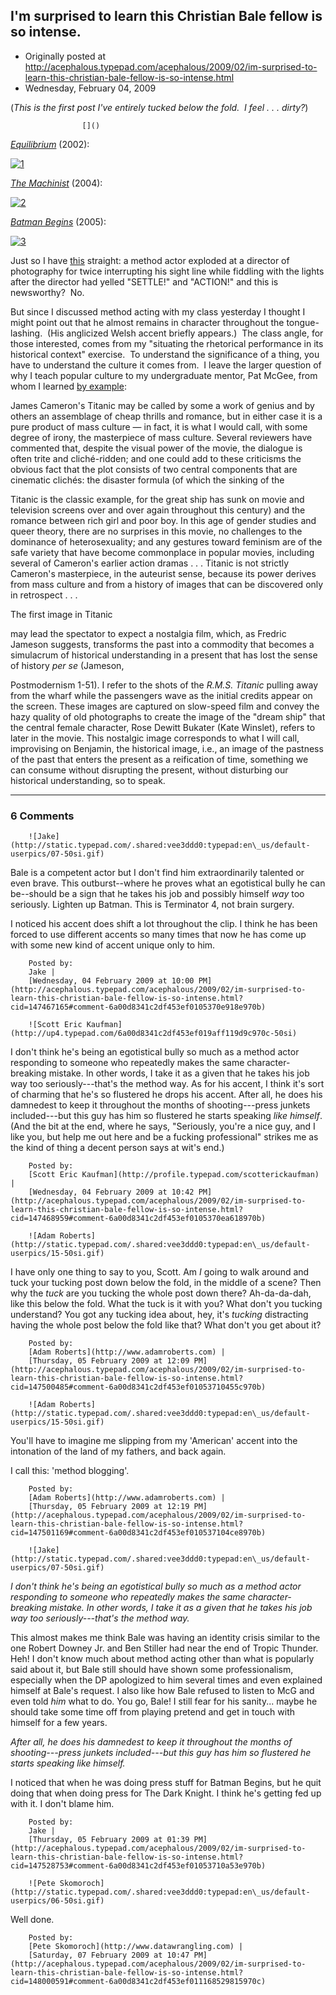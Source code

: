 ## I'm surprised to learn this Christian Bale fellow is so intense.

 * Originally posted at http://acephalous.typepad.com/acephalous/2009/02/im-surprised-to-learn-this-christian-bale-fellow-is-so-intense.html
 * Wednesday, February 04, 2009



(_This is the first post I've entirely tucked below the fold.  I feel . . . dirty?_)

		

					[]()
			

_[Equilibrium](http://www.imdb.com/title/tt0238380/)_ (2002):

[![1](http://acephalous.typepad.com/.a/6a00d8341c2df453ef01116847dcbb970c-320wi)](http://acephalous.typepad.com/.a/6a00d8341c2df453ef01116847dcbb970c-pi)

  
_[The Machinist](http://www.imdb.com/title/tt0361862/)_ (2004):  

[![2](http://acephalous.typepad.com/.a/6a00d8341c2df453ef01116847dd1c970c-320wi)](http://acephalous.typepad.com/.a/6a00d8341c2df453ef01116847dd1c970c-pi)

  
_[Batman Begins](http://www.imdb.com/title/tt0372784/)_ (2005):  

[![3](http://acephalous.typepad.com/.a/6a00d8341c2df453ef0105370d97e6970b-320wi)](http://acephalous.typepad.com/.a/6a00d8341c2df453ef0105370d97e6970b-pi)

  
Just so I have [this](http://latimesblogs.latimes.com/herocomplex/2009/02/christian-bale.html) straight: a method actor exploded at a director of photography for twice interrupting his sight line while fiddling with the lights after the director had yelled "SETTLE!" and "ACTION!" and this is newsworthy?  No.  

But since I discussed method acting with my class yesterday I thought I might point out that he almost remains in character throughout the tongue-lashing.  (His anglicized Welsh accent briefly appears.)  The class angle, for those interested, comes from my "situating the rhetorical performance in its historical context" exercise.  To understand the significance of a thing, you have to understand the culture it comes from.  I leave the larger question of why I teach popular culture to my undergraduate mentor, Pat McGee, from whom I learned [by example](http://muse.jhu.edu/journals/pmc/v010/10.1mcgee.html):  


James Cameron's 
Titanic
 may 
be called by some a work of genius and by others an 
assemblage of cheap thrills and romance, but in 
either case it is a pure product of mass culture
—
in 
fact, it is what I would call, with some degree of 
irony, the masterpiece of mass culture. Several 
reviewers have commented that, despite the visual 
power of the movie, the dialogue is often trite and 
cliché-ridden; and one could add to these criticisms 
the obvious fact that the plot consists of two 
central components that are cinematic clichés: the 
disaster formula (of which the sinking of the 

Titanic
 is the classic example, for the 
great ship has sunk on movie and television screens 
over and over again throughout this century) and the 
romance between rich girl and poor boy. In this age 
of gender studies and queer theory, there are no 
surprises in this movie, no challenges to the 
dominance of heterosexuality; and any gestures toward 
feminism are of the safe variety that have become 
commonplace in popular movies, including several of 
Cameron's earlier action dramas . . . 
Titanic
 is 
not strictly Cameron's masterpiece, in the auteurist 
sense, because its power derives from mass culture 
and from a history of images that can be discovered 
only in retrospect . . . 

The first image in 
Titanic
 
may lead the spectator to expect a nostalgia film, 
which, as Fredric Jameson suggests, transforms the 
past into a commodity that becomes a simulacrum of 
historical understanding in a present that has lost 
the sense of history _per se_ (Jameson, 

Postmodernism
 1-51). I refer to the 
shots of the _R.M.S. Titanic_ pulling away 
from the wharf while the passengers wave as the 
initial credits appear on the screen. These images 
are captured on slow-speed film and convey the hazy 
quality of old photographs to create the image of the 
"dream ship" that the central female character, Rose 
Dewitt Bukater (Kate Winslet), refers to later in the 
movie. This nostalgic image corresponds to what I 
will call, improvising on Benjamin, the historical 
image, i.e., an image of the pastness of the past 
that enters the present as a reification of time, 
something we can consume without disrupting the 
present, without disturbing our historical 
understanding, so to speak. 

			

* * *

### 6 Comments 

		

                
[]()

	

		![Jake](http://static.typepad.com/.shared:vee3ddd0:typepad:en\_us/default-userpics/07-50si.gif)
	

	

		

Bale is a competent actor but I don't find him extraordinarily talented or even brave. This outburst--where he proves what an egotistical bully he can be--should be a sign that he takes his job and possibly himself _way_ too seriously. Lighten up Batman. This is Terminator 4, not brain surgery. 

I noticed his accent does shift a lot throughout the clip. I think he has been forced to use different accents so many times that now he has come up with some new kind of accent unique only to him. 

	

		Posted by:
		Jake |
		[Wednesday, 04 February 2009 at 10:00 PM](http://acephalous.typepad.com/acephalous/2009/02/im-surprised-to-learn-this-christian-bale-fellow-is-so-intense.html?cid=147467165#comment-6a00d8341c2df453ef0105370e918e970b)

[]()

	

		![Scott Eric Kaufman](http://up4.typepad.com/6a00d8341c2df453ef019aff119d9c970c-50si)
	

	

		

I don't think he's being an egotistical bully so much as a method actor responding to someone who repeatedly makes the same character-breaking mistake.  In other words, I take it as a given that he takes his job way too seriously---that's the method way.  As for his accent, I think it's sort of charming that he's so flustered he drops his accent.  After all, he does his damnedest to keep it throughout the months of shooting---press junkets included---but this guy has him so flustered he starts speaking _like himself_.  (And the bit at the end, where he says, "Seriously, you're a nice guy, and I like you, but help me out here and be a fucking professional" strikes me as the kind of thing a decent person says at wit's end.)

	

		Posted by:
		[Scott Eric Kaufman](http://profile.typepad.com/scotterickaufman) |
		[Wednesday, 04 February 2009 at 10:42 PM](http://acephalous.typepad.com/acephalous/2009/02/im-surprised-to-learn-this-christian-bale-fellow-is-so-intense.html?cid=147468959#comment-6a00d8341c2df453ef0105370ea618970b)

[]()

	

		![Adam Roberts](http://static.typepad.com/.shared:vee3ddd0:typepad:en\_us/default-userpics/15-50si.gif)
	

	

		

I have only one thing to say to you, Scott.  Am _I_ going to walk around and tuck your tucking post down below the fold, in the middle of a scene? Then why the _tuck_ are you tucking the whole post down there? Ah-da-da-dah, like this below the fold. What the tuck is it with you? What don't you tucking understand? You got any tucking idea about, hey, it's _tucking_ distracting having the whole post below the fold like that? What don't you get about it?  

	

		Posted by:
		[Adam Roberts](http://www.adamroberts.com) |
		[Thursday, 05 February 2009 at 12:09 PM](http://acephalous.typepad.com/acephalous/2009/02/im-surprised-to-learn-this-christian-bale-fellow-is-so-intense.html?cid=147500485#comment-6a00d8341c2df453ef01053710455c970b)

[]()

	

		![Adam Roberts](http://static.typepad.com/.shared:vee3ddd0:typepad:en\_us/default-userpics/15-50si.gif)
	

	

		

You'll have to imagine me slipping from my 'American' accent into the intonation of the land of my fathers, and back again.

I call this: 'method blogging'.

	

		Posted by:
		[Adam Roberts](http://www.adamroberts.com) |
		[Thursday, 05 February 2009 at 12:19 PM](http://acephalous.typepad.com/acephalous/2009/02/im-surprised-to-learn-this-christian-bale-fellow-is-so-intense.html?cid=147501169#comment-6a00d8341c2df453ef010537104ce8970b)

[]()

	

		![Jake](http://static.typepad.com/.shared:vee3ddd0:typepad:en\_us/default-userpics/07-50si.gif)
	

	

		

_I don't think he's being an egotistical bully so much as a method actor responding to someone who repeatedly makes the same character-breaking mistake. In other words, I take it as a given that he takes his job way too seriously---that's the method way._ 

This almost makes me think Bale was having an identity crisis similar to the one Robert Downey Jr. and Ben Stiller had near the end of Tropic Thunder. Heh! I don't know much about method acting other than what is popularly said about it, but Bale still should have shown some professionalism, especially when the DP apologized to him several times and even explained himself at Bale's request. I also like how Bale refused to listen to McG and even told _him_ what to do. You go, Bale! I still fear for his sanity... maybe he should take some time off from playing pretend and get in touch with himself for a few years. 

_After all, he does his damnedest to keep it throughout the months of shooting---press junkets included---but this guy has him so flustered he starts speaking like himself._

I noticed that when he was doing press stuff for Batman Begins, but he quit doing that when doing press for The Dark Knight. I think he's getting fed up with it. I don't blame him. 

	

		Posted by:
		Jake |
		[Thursday, 05 February 2009 at 01:39 PM](http://acephalous.typepad.com/acephalous/2009/02/im-surprised-to-learn-this-christian-bale-fellow-is-so-intense.html?cid=147528753#comment-6a00d8341c2df453ef01053710a53e970b)

[]()

	

		![Pete Skomoroch](http://static.typepad.com/.shared:vee3ddd0:typepad:en\_us/default-userpics/06-50si.gif)
	

	

		

Well done.

	

		Posted by:
		[Pete Skomoroch](http://www.datawrangling.com) |
		[Saturday, 07 February 2009 at 10:47 PM](http://acephalous.typepad.com/acephalous/2009/02/im-surprised-to-learn-this-christian-bale-fellow-is-so-intense.html?cid=148000591#comment-6a00d8341c2df453ef011168529815970c)

		

        
